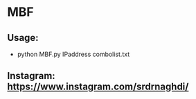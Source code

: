 # MBF
## Usage:
- python MBF.py IPaddress combolist.txt


## Instagram: https://www.instagram.com/srdrnaghdi/

